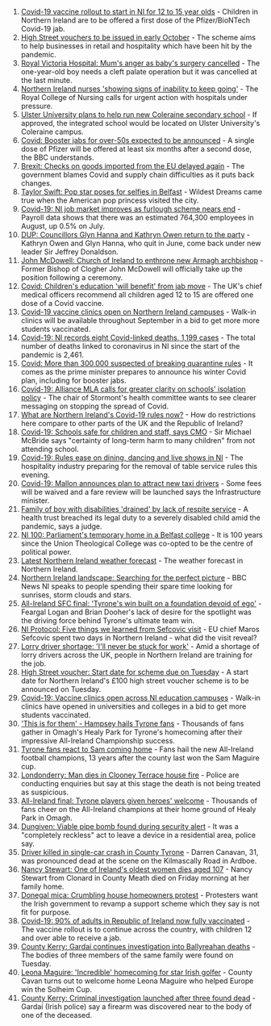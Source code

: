 1. [Covid-19 vaccine rollout to start in NI for 12 to 15 year olds](https://www.bbc.co.uk/news/uk-northern-ireland-58555665?at_medium=RSS&at_campaign=KARANGA) - Children in Northern Ireland are to be offered a first dose of the Pfizer/BioNTech Covid-19 jab.
2. [High Street vouchers to be issued in early October](https://www.bbc.co.uk/news/uk-northern-ireland-58552157?at_medium=RSS&at_campaign=KARANGA) - The scheme aims to help businesses in retail and hospitality which have been hit by the pandemic.
3. [Royal Victoria Hospital: Mum's anger as baby's surgery cancelled](https://www.bbc.co.uk/news/uk-northern-ireland-58549051?at_medium=RSS&at_campaign=KARANGA) - The one-year-old boy needs a cleft palate operation but it was cancelled at the last minute.
4. [Northern Ireland nurses 'showing signs of inability to keep going'](https://www.bbc.co.uk/news/uk-northern-ireland-58555765?at_medium=RSS&at_campaign=KARANGA) - The Royal College of Nursing calls for urgent action with hospitals under pressure.
5. [Ulster University plans to help run new Coleraine secondary school](https://www.bbc.co.uk/news/uk-northern-ireland-58551045?at_medium=RSS&at_campaign=KARANGA) - If approved, the integrated school would be located on Ulster University's Coleraine campus.
6. [Covid: Booster jabs for over-50s expected to be announced](https://www.bbc.co.uk/news/uk-politics-58552389?at_medium=RSS&at_campaign=KARANGA) - A single dose of Pfizer will be offered at least six months after a second dose, the BBC understands.
7. [Brexit: Checks on goods imported from the EU delayed again](https://www.bbc.co.uk/news/uk-politics-58556453?at_medium=RSS&at_campaign=KARANGA) - The government blames Covid and supply chain difficulties as it puts back changes.
8. [Taylor Swift: Pop star poses for selfies in Belfast](https://www.bbc.co.uk/news/uk-northern-ireland-58551992?at_medium=RSS&at_campaign=KARANGA) - Wildest Dreams came true when the American pop princess visited the city.
9. [Covid-19: NI job market improves as furlough scheme nears end](https://www.bbc.co.uk/news/uk-northern-ireland-58555657?at_medium=RSS&at_campaign=KARANGA) - Payroll data shows that there was an estimated 764,300 employees in August, up 0.5% on July.
10. [DUP: Councillors Glyn Hanna and Kathryn Owen return to the party](https://www.bbc.co.uk/news/uk-northern-ireland-58556950?at_medium=RSS&at_campaign=KARANGA) - Kathryn Owen and Glyn Hanna, who quit in June, come back under new leader Sir Jeffrey Donaldson.
11. [John McDowell: Church of Ireland to enthrone new Armagh archbishop](https://www.bbc.co.uk/news/uk-northern-ireland-58551043?at_medium=RSS&at_campaign=KARANGA) - Former Bishop of Clogher John McDowell will officially take up the position following a ceremony.
12. [Covid: Children's education 'will benefit' from jab move](https://www.bbc.co.uk/news/uk-northern-ireland-58549125?at_medium=RSS&at_campaign=KARANGA) - The UK's chief medical officers recommend all children aged 12 to 15 are offered one dose of a Covid vaccine.
13. [Covid-19 vaccine clinics open on Northern Ireland campuses](https://www.bbc.co.uk/news/uk-northern-ireland-58539666?at_medium=RSS&at_campaign=KARANGA) - Walk-in clinics will be available throughout September in a bid to get more more students vaccinated.
14. [Covid-19: NI records eight Covid-linked deaths, 1,199 cases](https://www.bbc.co.uk/news/uk-northern-ireland-58548678?at_medium=RSS&at_campaign=KARANGA) - The total number of deaths linked to coronavirus in NI since the start of the pandemic is 2,461.
15. [Covid: More than 300,000 suspected of breaking quarantine rules](https://www.bbc.co.uk/news/uk-politics-58517123?at_medium=RSS&at_campaign=KARANGA) - It comes as the prime minister prepares to announce his winter Covid plan, including for booster jabs.
16. [Covid-19: Alliance MLA calls for greater clarity on schools' isolation policy](https://www.bbc.co.uk/news/uk-northern-ireland-58537231?at_medium=RSS&at_campaign=KARANGA) - The chair of Stormont's health committee wants to see clearer messaging on stopping the spread of Covid.
17. [What are Northern Ireland's Covid-19 rules now?](https://www.bbc.co.uk/news/uk-northern-ireland-58175159?at_medium=RSS&at_campaign=KARANGA) - How do restrictions here compare to other parts of the UK and the Republic of Ireland?
18. [Covid-19: Schools safe for children and staff, says CMO](https://www.bbc.co.uk/news/uk-northern-ireland-58512257?at_medium=RSS&at_campaign=KARANGA) - Sir Michael McBride says "certainty of long-term harm to many children" from not attending school.
19. [Covid-19: Rules ease on dining, dancing and live shows in NI](https://www.bbc.co.uk/news/uk-northern-ireland-58506538?at_medium=RSS&at_campaign=KARANGA) - The hospitality industry preparing for the removal of table service rules this evening.
20. [Covid-19: Mallon announces plan to attract new taxi drivers](https://www.bbc.co.uk/news/uk-northern-ireland-58513887?at_medium=RSS&at_campaign=KARANGA) - Some fees will be waived and a fare review will be launched says the Infrastructure minister.
21. [Family of boy with disabilities 'drained' by lack of respite service](https://www.bbc.co.uk/news/uk-northern-ireland-58551987?at_medium=RSS&at_campaign=KARANGA) - A health trust breached its legal duty to a severely disabled child amid the pandemic, says a judge.
22. [NI 100: Parliament's temporary home in a Belfast college](https://www.bbc.co.uk/news/uk-northern-ireland-58543083?at_medium=RSS&at_campaign=KARANGA) - It is 100 years since the Union Theological College was co-opted to be the centre of political power.
23. [Latest Northern Ireland weather forecast](https://www.bbc.co.uk/news/uk-northern-ireland-26018439?at_medium=RSS&at_campaign=KARANGA) - The weather forecast in Northern Ireland.
24. [Northern Ireland landscape: Searching for the perfect picture](https://www.bbc.co.uk/news/uk-northern-ireland-58447962?at_medium=RSS&at_campaign=KARANGA) - BBC News NI speaks to people spending their spare time looking for sunrises, storm clouds and stars.
25. [All-Ireland SFC final: 'Tyrone's win built on a foundation devoid of ego'](https://www.bbc.co.uk/sport/gaelic-games/58537091?at_medium=RSS&at_campaign=KARANGA) - Feargal Logan and Brian Dooher's lack of desire for the spotlight was the driving force behind Tyrone's ultimate team win.
26. [NI Protocol: Five things we learned from Sefcovic visit](https://www.bbc.co.uk/news/uk-northern-ireland-58531492?at_medium=RSS&at_campaign=KARANGA) - EU chief Maros Sefcovic spent two days in Northern Ireland - what did the visit reveal?
27. [Lorry driver shortage: 'I'll never be stuck for work'](https://www.bbc.co.uk/news/uk-northern-ireland-58421560?at_medium=RSS&at_campaign=KARANGA) - Amid a shortage of lorry drivers across the UK, people in Northern Ireland are training for the job.
28. [High Street voucher: Start date for scheme due on Tuesday](https://www.bbc.co.uk/news/uk-northern-ireland-58551163?at_medium=RSS&at_campaign=KARANGA) - A start date for Northern Ireland's £100 high street voucher scheme is to be announced on Tuesday.
29. [Covid-19: Vaccine clinics open across NI education campuses](https://www.bbc.co.uk/news/uk-northern-ireland-58549332?at_medium=RSS&at_campaign=KARANGA) - Walk-in clinics have opened in universities and colleges in a bid to get more students vaccinated.
30. ['This is for them' - Hampsey hails Tyrone fans](https://www.bbc.co.uk/sport/av/northern-ireland/58531467?at_medium=RSS&at_campaign=KARANGA) - Thousands of fans gather in Omagh's Healy Park for Tyrone's homecoming after their impressive All-Ireland Championship success.
31. [Tyrone fans react to Sam coming home](https://www.bbc.co.uk/news/uk-northern-ireland-58537237?at_medium=RSS&at_campaign=KARANGA) - Fans hail the new All-Ireland football champions, 13 years after the county last won the Sam Maguire cup.
32. [Londonderry: Man dies in Clooney Terrace house fire](https://www.bbc.co.uk/news/uk-northern-ireland-foyle-west-58543068?at_medium=RSS&at_campaign=KARANGA) - Police are conducting enquiries but say at this stage the death is not being treated as suspicious.
33. [All-Ireland final: Tyrone players given heroes' welcome](https://www.bbc.co.uk/news/uk-northern-ireland-58535159?at_medium=RSS&at_campaign=KARANGA) - Thousands of fans cheer on the All-Ireland champions at their home ground of Healy Park in Omagh.
34. [Dungiven: Viable pipe bomb found during security alert](https://www.bbc.co.uk/news/uk-northern-ireland-58537235?at_medium=RSS&at_campaign=KARANGA) - It was a "completely reckless" act to leave a device in a residential area, police say.
35. [Driver killed in single-car crash in County Tyrone](https://www.bbc.co.uk/news/uk-northern-ireland-58539095?at_medium=RSS&at_campaign=KARANGA) - Darren Canavan, 31, was pronounced dead at the scene on the Kilmascally Road in Ardboe.
36. [Nancy Stewart: One of Ireland's oldest women dies aged 107](https://www.bbc.co.uk/news/world-europe-58543069?at_medium=RSS&at_campaign=KARANGA) - Nancy Stewart from Clonard in County Meath died on Friday morning at her family home.
37. [Donegal mica: Crumbling house homeowners protest](https://www.bbc.co.uk/news/world-europe-58535514?at_medium=RSS&at_campaign=KARANGA) - Protesters want the Irish government to revamp a support scheme which they say is not fit for purpose.
38. [Covid-19: 90% of adults in Republic of Ireland now fully vaccinated](https://www.bbc.co.uk/news/world-europe-58522792?at_medium=RSS&at_campaign=KARANGA) - The vaccine rollout is to continue across the country, with children 12 and over able to receive a jab.
39. [County Kerry: Gardaí continues investigation into Ballyreahan deaths](https://www.bbc.co.uk/news/world-europe-58505595?at_medium=RSS&at_campaign=KARANGA) - The bodies of three members of the same family were found on Tuesday.
40. [Leona Maguire: 'Incredible' homecoming for star Irish golfer](https://www.bbc.co.uk/news/world-europe-58492675?at_medium=RSS&at_campaign=KARANGA) - County Cavan turns out to welcome home Leona Maguire who helped Europe win the Solheim Cup.
41. [County Kerry: Criminal investigation launched after three found dead](https://www.bbc.co.uk/news/world-europe-58483201?at_medium=RSS&at_campaign=KARANGA) - Gardaí (Irish police) say a firearm was discovered near to the body of one of the deceased.
